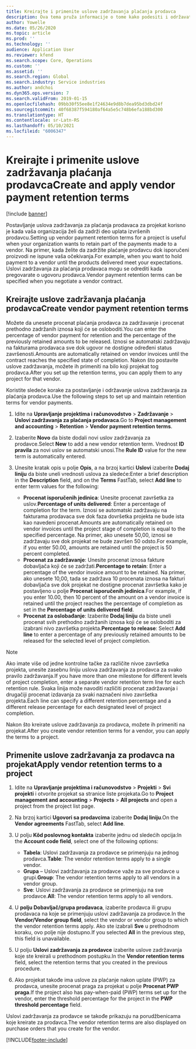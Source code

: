 ```yaml
---
title: Kreirajte i primenite uslove zadržavanja plaćanja prodavca
description: Ova tema pruža informacije o tome kako podesiti i održavati uslove zadržavanja za plaćanja prodavaca.
author: Yowelle
ms.date: 05/26/2020
ms.topic: article
ms.prod: ''
ms.technology: ''
audience: Application User
ms.reviewer: kfend
ms.search.scope: Core, Operations
ms.custom: ''
ms.assetid: ''
ms.search.region: Global
ms.search.industry: Service industries
ms.author: andchoi
ms.dyn365.ops.version: 7
ms.search.validFrom: 2019-01-15
ms.openlocfilehash: 09bb30f55ee8e1f24634e9d8b7dea95bd3dbd24f
ms.sourcegitcommit: 40f68387f594180af64a5e5c748b6efa188bd300
ms.translationtype: HT
ms.contentlocale: sr-Latn-RS
ms.lasthandoff: 05/10/2021
ms.locfileid: "6006347"
---
```

# <a name="create-and-apply-vendor-payment-retention-terms"></a><span data-ttu-id="435b1-103">Kreirajte i primenite uslove zadržavanja plaćanja prodavca</span><span class="sxs-lookup"><span data-stu-id="435b1-103">Create and apply vendor payment retention terms</span></span>

[!include [banner](../includes/banner.md)] 

<span data-ttu-id="435b1-104">Postavljanje uslova zadržavanja za plaćanja prodavaca za projekat korisno je kada vaša organizacija želi da zadrži deo uplata izvršenih prodavcu.</span><span class="sxs-lookup"><span data-stu-id="435b1-104">Setting up vendor payment retention terms for a project is useful when your organization wants to retain part of the payments made to a vendor.</span></span> <span data-ttu-id="435b1-105">Na primer, kada želite da zadržite plaćanje prodavcu dok isporučeni proizvodi ne ispune vaša očekivanja.</span><span class="sxs-lookup"><span data-stu-id="435b1-105">For example, when you want to hold payment to a vendor until the products delivered meet your expectations.</span></span> <span data-ttu-id="435b1-106">Uslovi zadržavanja za plaćanja prodavaca mogu se odrediti kada pregovarate o ugovoru prodavca.</span><span class="sxs-lookup"><span data-stu-id="435b1-106">Vendor payment retention terms can be specified when you negotiate a vendor contract.</span></span>

## <a name="create-vendor-payment-retention-terms"></a><span data-ttu-id="435b1-107">Kreirajte uslove zadržavanja plaćanja prodavca</span><span class="sxs-lookup"><span data-stu-id="435b1-107">Create vendor payment retention terms</span></span>

<span data-ttu-id="435b1-108">Možete da unesete procenat plaćanja prodavca za zadržavanje i procenat prethodno zadržanih iznosa koji će se osloboditi.</span><span class="sxs-lookup"><span data-stu-id="435b1-108">You can enter the percentage of vendor payment for retention and the percentage of the previously retained amounts to be released.</span></span> <span data-ttu-id="435b1-109">Iznosi se automatski zadržavaju na fakturama prodavaca sve dok ugovor ne dostigne određeni status završenosti.</span><span class="sxs-lookup"><span data-stu-id="435b1-109">Amounts are automatically retained on vendor invoices until the contract reaches the specified state of completion.</span></span> <span data-ttu-id="435b1-110">Nakon što postavite uslove zadržavanja, možete ih primeniti na bilo koji projekat tog prodavca.</span><span class="sxs-lookup"><span data-stu-id="435b1-110">After you set up the retention terms, you can apply them to any project for that vendor.</span></span>

<span data-ttu-id="435b1-111">Koristite sledeće korake za postavljanje i održavanje uslova zadržavanja za plaćanja prodavca.</span><span class="sxs-lookup"><span data-stu-id="435b1-111">Use the following steps to set up and maintain retention terms for vendor payments.</span></span> 

1. <span data-ttu-id="435b1-112">Idite na **Upravljanje projektima i računovodstvo** > **Zadržavanje** > **Uslovi zadržavanja za plaćanja prodavaca**.</span><span class="sxs-lookup"><span data-stu-id="435b1-112">Go to **Project management and accounting** > **Retention** > **Vendor payment retention terms**.</span></span>
2. <span data-ttu-id="435b1-113">Izaberite **Novo** da biste dodali novi uslov zadržavanja za prodavce.</span><span class="sxs-lookup"><span data-stu-id="435b1-113">Select **New** to add a new vendor retention term.</span></span> <span data-ttu-id="435b1-114">Vrednost **ID pravila** za novi uslov se automatski unosi.</span><span class="sxs-lookup"><span data-stu-id="435b1-114">The **Rule ID** value for the new term is automatically entered.</span></span> 
3. <span data-ttu-id="435b1-115">Unesite kratak opis u polje **Opis**, a na brzoj kartici **Uslovi** izaberite **Dodaj liniju** da biste uneli vrednosti uslova za sledeće:</span><span class="sxs-lookup"><span data-stu-id="435b1-115">Enter a brief description in the **Description** field, and on the **Terms** FastTab, select **Add line** to enter term values for the following:</span></span>

   - <span data-ttu-id="435b1-116">**Procenat isporučenih jedinica**: Unesite procenat završetka za uslov.</span><span class="sxs-lookup"><span data-stu-id="435b1-116">**Percentage of units delivered**: Enter a percentage of completion for the term.</span></span> <span data-ttu-id="435b1-117">Iznosi se automatski zadržavaju na fakturama prodavaca sve dok faza dovršetka projekta ne bude ista kao navedeni procenat.</span><span class="sxs-lookup"><span data-stu-id="435b1-117">Amounts are automatically retained on vendor invoices until the project stage of completion is equal to the specified percentage.</span></span> <span data-ttu-id="435b1-118">Na primer, ako unesete 50,00, iznosi se zadržavaju sve dok projekat ne bude završen 50 odsto.</span><span class="sxs-lookup"><span data-stu-id="435b1-118">For example, if you enter 50.00, amounts are retained until the project is 50 percent completed.</span></span>
   - <span data-ttu-id="435b1-119">**Procenat za zadržavanje**: Unesite procenat iznosa fakture dobavljača koji će se zadržati.</span><span class="sxs-lookup"><span data-stu-id="435b1-119">**Percentage to retain**: Enter a percentage of the vendor invoice amount to be retained.</span></span> <span data-ttu-id="435b1-120">Na primer, ako unesete 10,00, tada se zadržava 10 procenata iznosa na fakturi dobavljača sve dok projekat ne dostigne procenat završetka kako je postavljeno u polje **Procenat isporučenih jedinica**.</span><span class="sxs-lookup"><span data-stu-id="435b1-120">For example, if you enter 10.00, then 10 percent of the amount on a vendor invoice is retained until the project reaches the percentage of completion as set in the **Percentage of units delivered field**.</span></span>
   - <span data-ttu-id="435b1-121">**Procenat za oslobađanje**: Izaberite **Dodaj liniju** da biste uneli procenat svih prethodno zadržanih iznosa koji će se osloboditi za izabrani nivo završetka projekta.</span><span class="sxs-lookup"><span data-stu-id="435b1-121">**Percentage to release**: Select **Add line** to enter a percentage of any previously retained amounts to be released for the selected level of project completion.</span></span>

> [!NOTE]
> <span data-ttu-id="435b1-122">Ako imate više od jedne kontrolne tačke za različite nivoe završetka projekta, unesite zasebnu liniju uslova zadržavanja za prodavca za svako pravilo zadržavanja.</span><span class="sxs-lookup"><span data-stu-id="435b1-122">If you have more than one milestone for different levels of project completion, enter a separate vendor retention term line for each retention rule.</span></span> <span data-ttu-id="435b1-123">Svaka linija može navoditi različiti procenat zadržavanja i drugačiji procenat izdavanja za svaki naznačeni nivo završetka projekta.</span><span class="sxs-lookup"><span data-stu-id="435b1-123">Each line can specify a different retention percentage and a different release percentage for each designated level of project completion.</span></span>

<span data-ttu-id="435b1-124">Nakon što kreirate uslove zadržavanja za prodavca, možete ih primeniti na projekat.</span><span class="sxs-lookup"><span data-stu-id="435b1-124">After you create vendor retention terms for a vendor, you can apply the terms to a project.</span></span>

## <a name="apply-vendor-retention-terms-to-a-project"></a><span data-ttu-id="435b1-125">Primenite uslove zadržavanja za prodavca na projekat</span><span class="sxs-lookup"><span data-stu-id="435b1-125">Apply vendor retention terms to a project</span></span>

1. <span data-ttu-id="435b1-126">Idite na **Upravljanje projektima i računovodstvo** > **Projekti** > **Svi projekti** i otvorite projekat sa stranice liste projekata.</span><span class="sxs-lookup"><span data-stu-id="435b1-126">Go to **Project management and accounting** > **Projects** > **All projects** and open a project from the project list page.</span></span>
2. <span data-ttu-id="435b1-127">Na brzoj kartici **Ugovori sa prodavcima** izaberite **Dodaj liniju**.</span><span class="sxs-lookup"><span data-stu-id="435b1-127">On the **Vendor agreements** FastTab, select **Add line**.</span></span>
3. <span data-ttu-id="435b1-128">U polju **Kôd poslovnog kontakta** izaberite jednu od sledećih opcija:</span><span class="sxs-lookup"><span data-stu-id="435b1-128">In the **Account code field**, select one of the following options:</span></span> 

   - <span data-ttu-id="435b1-129">**Tabela**: Uslovi zadržavanja za prodavce se primenjuju na jednog prodavca.</span><span class="sxs-lookup"><span data-stu-id="435b1-129">**Table**: The vendor retention terms apply to a single vendor.</span></span>
   - <span data-ttu-id="435b1-130">**Grupa** – Uslovi zadržavanja za prodavce važe za sve prodavce u grupi.</span><span class="sxs-lookup"><span data-stu-id="435b1-130">**Group**: The vendor retention terms apply to all vendors in a vendor group.</span></span>
   - <span data-ttu-id="435b1-131">**Sve**: Uslovi zadržavanja za prodavce se primenjuju na sve prodavce.</span><span class="sxs-lookup"><span data-stu-id="435b1-131">**All**: The vendor retention terms apply to all vendors.</span></span>

4. <span data-ttu-id="435b1-132">U **polju Dobavljač/grupa prodavaca**, izaberite prodavca ili grupu prodavaca na koje se primenjuju uslovi zadržavanja za prodavce.</span><span class="sxs-lookup"><span data-stu-id="435b1-132">In the **Vendor/Vendor group field**, select the vendor or vendor group to which the vendor retention terms apply.</span></span> <span data-ttu-id="435b1-133">Ako ste izabrali **Sve** u prethodnom koraku, ovo polje nije dostupno.</span><span class="sxs-lookup"><span data-stu-id="435b1-133">If you selected **All** in the previous step, this field is unavailable.</span></span>
5. <span data-ttu-id="435b1-134">U polju **Uslovi zadržavanja za prodavce** izaberite uslove zadržavanja koje ste kreirali u prethodnom postupku.</span><span class="sxs-lookup"><span data-stu-id="435b1-134">In the **Vendor retention terms** field, select the retention terms that you created in the previous procedure.</span></span>
6. <span data-ttu-id="435b1-135">Ako projekat takođe ima uslove za plaćanje nakon uplate (PWP) za prodavca, unesite procenat praga za projekat u polje **Procenat PWP praga**.</span><span class="sxs-lookup"><span data-stu-id="435b1-135">If the project also has pay-when-paid (PWP) terms set up for the vendor, enter the threshold percentage for the project in the **PWP threshold percentage** field.</span></span>

<span data-ttu-id="435b1-136">Uslovi zadržavanja za prodavce se takođe prikazuju na porudžbenicama koje kreirate za prodavca.</span><span class="sxs-lookup"><span data-stu-id="435b1-136">The vendor retention terms are also displayed on purchase orders that you create for the vendor.</span></span>


[!INCLUDE[footer-include](../includes/footer-banner.md)]